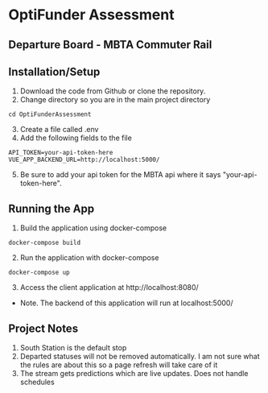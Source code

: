 # OptiFunder Assessment

## Departure Board - MBTA Commuter Rail

## Installation/Setup

1. Download the code from Github or clone the repository.
2. Change directory so you are in the main project directory
```
cd OptiFunderAssessment
```
3. Create a file called .env 
4. Add the following fields to the file
```
API_TOKEN=your-api-token-here
VUE_APP_BACKEND_URL=http://localhost:5000/
```
5. Be sure to add your api token for the MBTA api where it says "your-api-token-here".

## Running the App

1. Build the application using docker-compose
```
docker-compose build
```
2. Run the application with docker-compose
```
docker-compose up
```
3. Access the client application at http://localhost:8080/

- Note. The backend of this application will run at localhost:5000/

## Project Notes
1. South Station is the default stop
2. Departed statuses will not be removed automatically. I am not sure what the rules are about this so a page refresh will take care of it
3. The stream gets predictions which are live updates. Does not handle schedules
 